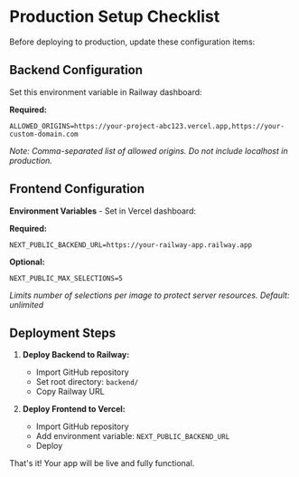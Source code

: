 # Production Setup Checklist

Before deploying to production, update these configuration items:

## Backend Configuration

Set this environment variable in Railway dashboard:

**Required:**
```
ALLOWED_ORIGINS=https://your-project-abc123.vercel.app,https://your-custom-domain.com
```

*Note: Comma-separated list of allowed origins. Do not include localhost in production.*

## Frontend Configuration

**Environment Variables** - Set in Vercel dashboard:

**Required:**
```
NEXT_PUBLIC_BACKEND_URL=https://your-railway-app.railway.app
```

**Optional:**
```
NEXT_PUBLIC_MAX_SELECTIONS=5
```
*Limits number of selections per image to protect server resources. Default: unlimited*

## Deployment Steps

1. **Deploy Backend to Railway:**
   - Import GitHub repository
   - Set root directory: `backend/`
   - Copy Railway URL

2. **Deploy Frontend to Vercel:**
   - Import GitHub repository  
   - Add environment variable: `NEXT_PUBLIC_BACKEND_URL`
   - Deploy

That's it! Your app will be live and fully functional.